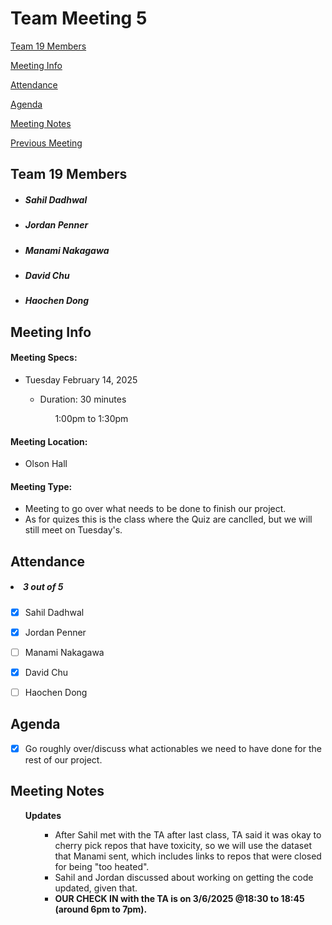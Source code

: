 # Team Meeting 5

[Team 19 Members](#team-19-members)

[Meeting Info](#meeting-info)

[Attendance](#attendance)

[Agenda](#agenda)

[Meeting Notes](#meeting-notes)

[Previous Meeting](https://github.com/pennerj6/260-project/blob/main/admin/meetings/021425-progress_report2.md)

## **Team 19 Members**
<ul>

<!-- List of Names to copy/paste
Sahil Dadhwal
Jordan Penner
Manami Nakagawa
David Chu
Haochen Dong 
-->

##### <li> *Sahil Dadhwal* </li>
##### <li> *Jordan Penner* </li>
##### <li> *Manami Nakagawa* </li>
##### <li> *David Chu* </li>
##### <li> *Haochen Dong* </li>

</ul>

## **Meeting Info**
#### Meeting Specs: 
<ul>
  <li>Tuesday February 14, 2025</li>
  <ul>
    <li>Duration: 30 minutes</li>
        <ol>1:00pm to 1:30pm<ol>
  </ul>
</ul>

#### Meeting Location: 
<ul>
  <!-- <li>Sproul Hall</li> -->
  <li>Olson Hall</li>
  <!-- <li>Zoom</li> -->
</ul>

#### Meeting Type: 
<ul>
  <li>Meeting to go over what needs to be done to finish our project.</li>
  <li>As for quizes this is the class where the Quiz are canclled, but we will still meet on Tuesday's.</li>
</ul>	

## **Attendance**
##### <li> *3 out of 5* </li>
- [x] Sahil Dadhwal
- [x] Jordan Penner
- [ ] Manami Nakagawa
- [x] David Chu
- [ ] Haochen Dong


## **Agenda**
- [x] Go roughly over/discuss what actionables we need to have done for the rest of our project.

## **Meeting Notes**
<ul>
<b>Updates</b>
<ul>
    <ul>
        <li>After Sahil met with the TA after last class, TA said it was okay to cherry pick repos that have toxicity, so we will use the dataset that Manami sent, which includes links to repos that were closed for being "too heated".</li>
        <li>Sahil and Jordan discussed about working on getting the code updated, given that.</li>
        <b><li>OUR CHECK IN with the TA is on 3/6/2025 @18:30 to 18:45 (around 6pm to 7pm).</li></b>
    </ul>
    
</ul>
<!-- <b>Tasks to be completed</b>
<ul>
    <li><b>Phase 1</b>
        <ul>
            <li>Step 1:</li>
            <ul>
                <li>Connect to Github Open Source Discussion database.</li>
            </ul>
            <li>Step 2:</li>
            <ul>
                <li>Extract the RAW data as csv OR xlsx file into our repo. (note: need to handle strings w/ commas)</li>
                <li>Analyze and annotate the raw data. (what columns are available, what is relevant, etc.)</li>
                <li>Transform data to clean up outliers/not needed columns</li>
                <li>Load the csv or xlsx data into our repo to be used by our python script</li>
            </ul>
        </ul>
    </li>
    <li><b>Phase 2</b>
        <ul>
            <li>Step 3:</li>
            <ul>
                <li>Research for existing toxicity algorithm: In python, create a script where, given a string, determine the percentage it is likely a toxic message.</li>
                <li>Create a test JSON file where we can have UNIT tests.</li>
            </ul>
        </ul>
    </li>
    <li><b>Phase 3</b>
        <ul>
            <li>Step 4:</li>
            <ul>
                <li>Combine the data from Phase 1 into the toxicity algorithm in Phase 2.</li>
                <li>Create a test JSON file where we can have UNIT tests.</li>
            </ul>
        </ul>
    </li>
    <li><b>Phase 4</b>
        <ul>
            <li>Step 5:</li>
            <ul>
                <li>Concurrently work on Progress Report PDF assignment.</li>
            </ul>
        </ul>
    </li>
</ul> -->
